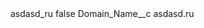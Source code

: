 <?xml version="1.0" encoding="UTF-8"?>
<CustomMetadata xmlns="http://soap.sforce.com/2006/04/metadata" xmlns:xsi="http://www.w3.org/2001/XMLSchema-instance" xmlns:xsd="http://www.w3.org/2001/XMLSchema">
    <label>asdasd_ru</label>
    <protected>false</protected>
    <values>
        <field>Domain_Name__c</field>
        <value xsi:type="xsd:string">asdasd.ru</value>
    </values>
</CustomMetadata>

